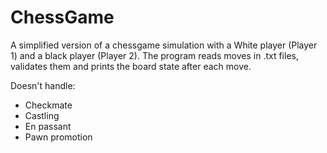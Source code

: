 # ChessGame

A simplified version of a chessgame simulation with a White player (Player 1) and a black player (Player 2).
The program reads moves in .txt files, validates them and prints the board state after each move.

Doesn't handle:
- Checkmate
- Castling
- En passant
- Pawn promotion
